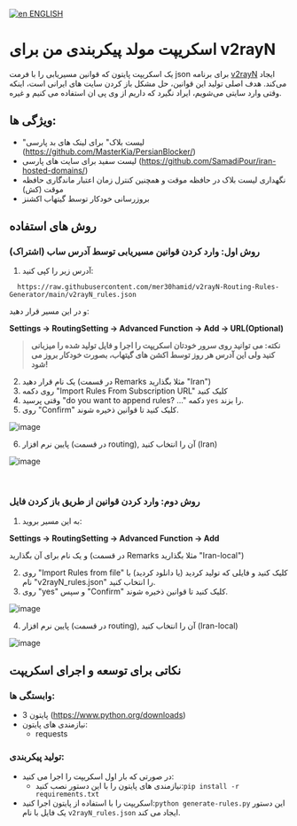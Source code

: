 [![en](https://img.shields.io/badge/lang-en-red.svg) ENGLISH](https://github.com/mer30hamid/v2rayN-Routing-Rules-Generator/blob/main/README.md)


# اسکریپت مولد پیکربندی من برای v2rayN

یک اسکریپت پایتون که قوانین مسیریابی را با فرمت json برای برنامه [v2rayN](https://github.com/2dust/v2rayN) ایجاد می‌کند.
هدف اصلی تولید این قوانین، حل مشکل باز کردن سایت های ایرانی است، اینکه وقتی وارد سایتی می‌شویم، ایراد نگیرد که داریم از وی پی ان استفاده می کنیم و غیره.

## ویژگی ها:
   * "لیست بلاک" برای لینک های بد پارسی (https://github.com/MasterKia/PersianBlocker/)
   * لیست سفید برای سایت های پارسی (https://github.com/SamadiPour/iran-hosted-domains/)
   * نگهداری لیست بلاک در حافظه موقت و همچنین کنترل زمان  اعتبار ماندگاری حافظه موقت (کش)
   * بروزرسانی خودکار توسط گیتهاب اکشنز

## روش های استفاده
### روش اول: وارد کردن قوانین مسیریابی توسط آدرس ساب (اشتراک)

1.  آدرس زیر را کپی کنید:
``` 
  https://raw.githubusercontent.com/mer30hamid/v2rayN-Routing-Rules-Generator/main/v2rayN_rules.json
```
  و در این مسیر قرار دهید:
     
  **Settings -> RoutingSetting -> Advanced Function -> Add -> URL(Optional)**
     
>**نکته: می توانید روی سرور خودتان اسکریپت را اجرا و فایل تولید شده را میزبانی کنید ولی این آدرس هر روز توسط اکشن های گیتهاب، بصورت خودکار بروز می شود!**

2. یک نام قرار دهید (در قسمت Remarks مثلا بگذارید "Iran")
3. روی دکمه "Import Rules From Subscription URL" کلیک کنید
4. وقتی پرسید "do you want to append rules? ..." دکمه `yes` را بزند.
5. روی "Confirm" کلیک کنید تا قوانین ذخیره شوند.

  ![image](https://github.com/user-attachments/assets/cbbe22dc-4143-4e04-a161-2351d4eb433a)

6. پایین نرم افزار (در قسمت routing), آن را انتخاب کنید (Iran)

  ![image](https://github.com/user-attachments/assets/a38613e9-2126-429c-a22e-000a877dcced)


​     

### روش دوم: وارد کردن قوانین از طریق باز کردن فایل
1. به این مسیر بروید:

**Settings -> RoutingSetting -> Advanced Function -> Add**

  
  و یک نام برای آن بگذارید (در قسمت Remarks مثلا بگذارید "Iran-local")

2. روی "Import Rules from file" کلیک کنید و فایلی که تولید کردید (یا دانلود کردید) با نام "v2rayN_rules.json" را انتخاب کنید.
3. روی "yes" و سپس "Confirm" کلیک کنید تا قوانین ذخیره شوند.

  ![image](https://github.com/user-attachments/assets/69309327-4a4a-440b-a4b0-8c23bd7331bd)

4. پایین نرم افزار (در قسمت routing), آن را انتخاب کنید (Iran-local)

  ![image](https://github.com/user-attachments/assets/a38613e9-2126-429c-a22e-000a877dcced)



## نکاتی برای توسعه و اجرای اسکریپت
### وابستگی ها:
  * پایتون 3 (https://www.python.org/downloads)
  * نیازمندی های پایتون:
    * requests

### تولید پیکربندی:
  * در صورتی که بار اول اسکریپت را اجرا می کنید:
    * نیازمندی های پایتون را با این دستور نصب کنید:`pip install -r requirements.txt`
  * اسکریپت را با استفاده از پایتون اجرا کنید:`python generate-rules.py` این دستور یک فایل با نام `v2rayN_rules.json` ایجاد می کند.
